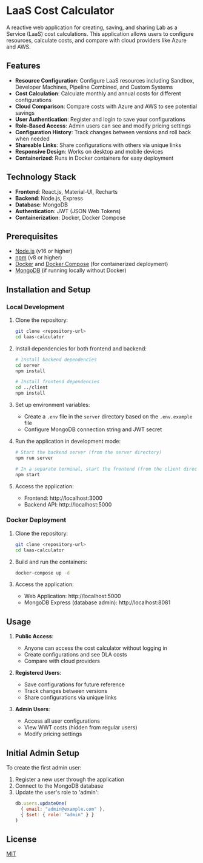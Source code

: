 # LaaS Cost Calculator

A reactive web application for creating, saving, and sharing Lab as a Service (LaaS) cost calculations. This application allows users to configure resources, calculate costs, and compare with cloud providers like Azure and AWS.

## Features

- **Resource Configuration**: Configure LaaS resources including Sandbox, Developer Machines, Pipeline Combined, and Custom Systems
- **Cost Calculation**: Calculate monthly and annual costs for different configurations
- **Cloud Comparison**: Compare costs with Azure and AWS to see potential savings
- **User Authentication**: Register and login to save your configurations
- **Role-Based Access**: Admin users can see and modify pricing settings
- **Configuration History**: Track changes between versions and roll back when needed
- **Shareable Links**: Share configurations with others via unique links
- **Responsive Design**: Works on desktop and mobile devices
- **Containerized**: Runs in Docker containers for easy deployment

## Technology Stack

- **Frontend**: React.js, Material-UI, Recharts
- **Backend**: Node.js, Express
- **Database**: MongoDB
- **Authentication**: JWT (JSON Web Tokens)
- **Containerization**: Docker, Docker Compose

## Prerequisites

- [Node.js](https://nodejs.org/) (v16 or higher)
- [npm](https://www.npmjs.com/) (v8 or higher)
- [Docker](https://www.docker.com/) and [Docker Compose](https://docs.docker.com/compose/) (for containerized deployment)
- [MongoDB](https://www.mongodb.com/) (if running locally without Docker)

## Installation and Setup

### Local Development

1. Clone the repository:
   ```bash
   git clone <repository-url>
   cd laas-calculator
   ```

2. Install dependencies for both frontend and backend:
   ```bash
   # Install backend dependencies
   cd server
   npm install

   # Install frontend dependencies
   cd ../client
   npm install
   ```

3. Set up environment variables:
   - Create a `.env` file in the `server` directory based on the `.env.example` file
   - Configure MongoDB connection string and JWT secret

4. Run the application in development mode:
   ```bash
   # Start the backend server (from the server directory)
   npm run server

   # In a separate terminal, start the frontend (from the client directory)
   npm start
   ```

5. Access the application:
   - Frontend: http://localhost:3000
   - Backend API: http://localhost:5000

### Docker Deployment

1. Clone the repository:
   ```bash
   git clone <repository-url>
   cd laas-calculator
   ```

2. Build and run the containers:
   ```bash
   docker-compose up -d
   ```

3. Access the application:
   - Web Application: http://localhost:5000
   - MongoDB Express (database admin): http://localhost:8081

## Usage

1. **Public Access**:
   - Anyone can access the cost calculator without logging in
   - Create configurations and see DLA costs
   - Compare with cloud providers

2. **Registered Users**:
   - Save configurations for future reference
   - Track changes between versions
   - Share configurations via unique links

3. **Admin Users**:
   - Access all user configurations
   - View WWT costs (hidden from regular users)
   - Modify pricing settings

## Initial Admin Setup

To create the first admin user:

1. Register a new user through the application
2. Connect to the MongoDB database
3. Update the user's role to 'admin':
   ```javascript
   db.users.updateOne(
     { email: "admin@example.com" },
     { $set: { role: "admin" } }
   )
   ```

## License

[MIT](LICENSE)

